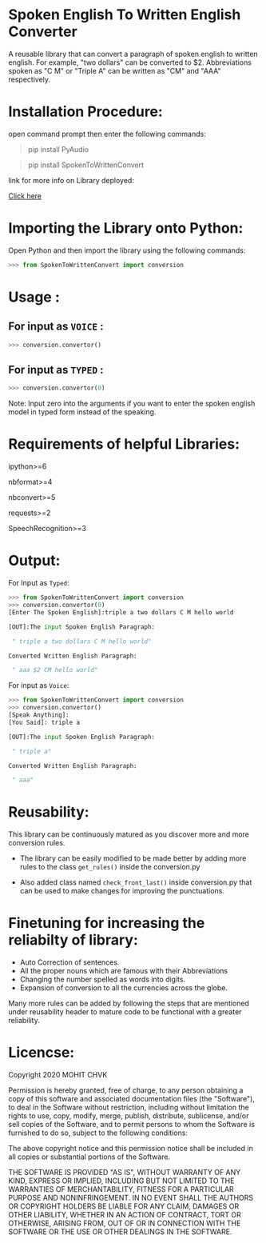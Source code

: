 # Spoken English To Written English Converter



A reusable library that can convert a paragraph of spoken english to written english. For example, "two dollars" can be converted to $2. Abbreviations spoken as "C M" or "Triple A" can be written as "CM" and "AAA" respectively.


# Installation Procedure:
open command prompt then enter the following commands:

> pip install PyAudio

> pip install SpokenToWrittenConvert


link for more info on Library deployed:

[Click here](https://pypi.org/project/SpokenToWrittenConvert/)


# Importing the Library onto Python:
Open Python and then import the library using the following commands: 
```python
>>> from SpokenToWrittenConvert import conversion
```

# Usage :

## For input as `VOICE` :
```python
>>> conversion.convertor()
```
## For input as `TYPED` :
```python
>>> conversion.convertor(0)
```
Note: Input zero into the arguments if you want to enter the spoken english model in typed form instead of the speaking.


# Requirements of helpful Libraries:
ipython>=6

nbformat>=4

nbconvert>=5

requests>=2

SpeechRecognition>=3

# Output:
For Input as `Typed`:
```python
>>> from SpokenToWrittenConvert import conversion
>>> conversion.convertor(0)
[Enter The Spoken English]:triple a two dollars C M hello world

[OUT]:The input Spoken English Paragraph:

 " triple a two dollars C M hello world"

Converted Written English Paragraph:

 " aaa $2 CM hello world"
```
For input as `Voice`:
```python
>>> from SpokenToWrittenConvert import conversion
>>> conversion.convertor()
[Speak Anything]:
[You Said]: triple a

[OUT]:The input Spoken English Paragraph:

 " triple a"

Converted Written English Paragraph:

 " aaa"
```

# Reusability:

This library can be continuously matured as you discover more and more conversion rules.

- The library can be easily modified to be made better by adding more rules to the class `get_rules()` inside the conversion.py 

- Also added class named `check_front_last()` inside conversion.py that can be used to make changes for improving the punctuations.

# Finetuning for increasing the reliabilty of library:
- Auto Correction of sentences.
- All the proper nouns which are famous with their Abbreviations
- Changing the number spelled as words into digits.
- Expansion of conversion to all the currencies across the globe.


Many more rules can be added by following the steps that are mentioned under reusability header to mature code to be functional with a greater reliability.

# Licencse:
Copyright 2020 MOHIT CHVK

Permission is hereby granted, free of charge, to any person obtaining a copy of this software and associated documentation files (the "Software"), to deal in the Software without restriction, including without limitation the rights to use, copy, modify, merge, publish, distribute, sublicense, and/or sell copies of the Software, and to permit persons to whom the Software is furnished to do so, subject to the following conditions:

The above copyright notice and this permission notice shall be included in all copies or substantial portions of the Software.

THE SOFTWARE IS PROVIDED "AS IS", WITHOUT WARRANTY OF ANY KIND, EXPRESS OR IMPLIED, INCLUDING BUT NOT LIMITED TO THE WARRANTIES OF MERCHANTABILITY, FITNESS FOR A PARTICULAR PURPOSE AND NONINFRINGEMENT. IN NO EVENT SHALL THE AUTHORS OR COPYRIGHT HOLDERS BE LIABLE FOR ANY CLAIM, DAMAGES OR OTHER LIABILITY, WHETHER IN AN ACTION OF CONTRACT, TORT OR OTHERWISE, ARISING FROM, OUT OF OR IN CONNECTION WITH THE SOFTWARE OR THE USE OR OTHER DEALINGS IN THE SOFTWARE.